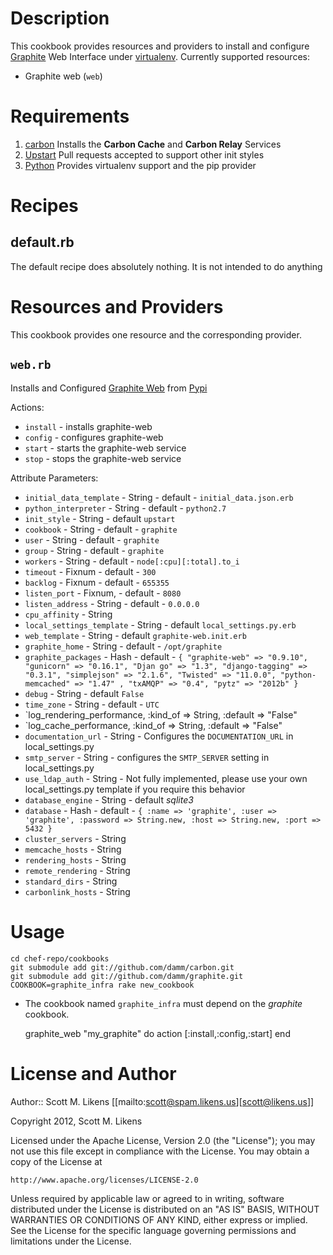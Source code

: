Description
===========

This cookbook provides resources and providers to install and configure [Graphite](http://graphite.wikidot.com/) Web Interface under [virtualenv](http://pypi.python.org/pypi/virtualenv).  Currently supported resources:

* Graphite web (`web`)

Requirements
============

1. [carbon](http://github.com/damm/carbon/)
  Installs the **Carbon Cache** and **Carbon Relay** Services
2. [Upstart](http://upstart.ubuntu.com/)
  Pull requests accepted to support other init styles
3. [Python](http://github.com/opscode-cookbooks/python/)
  Provides virtualenv support and the pip provider
  
Recipes
============

default.rb
----------

The default recipe does absolutely nothing.  It is not intended to do anything 

Resources and Providers
=======================

This cookbook provides one resource and the corresponding provider.

`web.rb`
-------------

Installs and Configured [Graphite Web](https://github.com/graphite-project/graphite-web) from [Pypi](http://pypi.python.org/pypi/graphite-web)

Actions:

* `install` - installs graphite-web
* `config` - configures graphite-web
* `start` - starts the graphite-web service
* `stop` - stops the graphite-web service

Attribute Parameters:

* `initial_data_template` - String - default -  `initial_data.json.erb`
* `python_interpreter` - String - default - `python2.7`
* `init_style` - String - default `upstart`
* `cookbook` - String - default - `graphite`
* `user` - String - default - `graphite`
* `group` - String - default - `graphite`
* `workers` - String - default - `node[:cpu][:total].to_i`
* `timeout` - Fixnum - default - `300`
* `backlog` - Fixnum - default - `655355`
* `listen_port` - Fixnum, - default - `8080`
* `listen_address` - String - default - `0.0.0.0`
* `cpu_affinity` - String
* `local_settings_template` - String - default `local_settings.py.erb`
* `web_template` - String - default `graphite-web.init.erb`
* `graphite_home` - String - default - `/opt/graphite`
* `graphite_packages` - Hash - default - `{ "graphite-web" => "0.9.10", "gunicorn" => "0.16.1", "Djan
go" => "1.3", "django-tagging" => "0.3.1", "simplejson" => "2.1.6", "Twisted" => "11.0.0", "python-memcached" => "1.47"
, "txAMQP" => "0.4", "pytz" => "2012b" }`
* `debug` - String - default `False`
* `time_zone` - String - default - `UTC`
* `log_rendering_performance, :kind_of => String, :default => "False"
* `log_cache_performance, :kind_of => String, :default => "False"
* `documentation_url` - String - Configures the `DOCUMENTATION_URL` in local_settings.py
* `smtp_server` - String - configures the `SMTP_SERVER` setting in local_settings.py
* `use_ldap_auth` - String - Not fully implemented, please use your own local_settings.py template if you require this behavior
* `database_engine` - String - default *sqlite3*
* `database` - Hash - default - `{ :name => 'graphite', :user => 'graphite', :password => String.new, :host => String.new, :port => 5432 }`
* `cluster_servers` - String 
* `memcache_hosts` - String
* `rendering_hosts` - String
* `remote_rendering` - String
* `standard_dirs` - String
* `carbonlink_hosts` - String
 

Usage
============

    cd chef-repo/cookbooks
    git submodule add git://github.com/damm/carbon.git
    git submodule add git://github.com/damm/graphite.git
    COOKBOOK=graphite_infra rake new_cookbook

* The cookbook named ``graphite_infra`` must depend on the *graphite* cookbook.

    graphite_web "my_graphite" do
      action [:install,:config,:start]
    end

License and Author
==================
Author:: Scott M. Likens [[mailto:scott@spam.likens.us][<scott@likens.us>]]

Copyright 2012, Scott M. Likens

Licensed under the Apache License, Version 2.0 (the "License");
you may not use this file except in compliance with the License.
You may obtain a copy of the License at

    http://www.apache.org/licenses/LICENSE-2.0

Unless required by applicable law or agreed to in writing, software
distributed under the License is distributed on an "AS IS" BASIS,
WITHOUT WARRANTIES OR CONDITIONS OF ANY KIND, either express or implied.
See the License for the specific language governing permissions and
limitations under the License.
  
